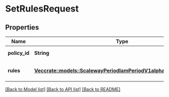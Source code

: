 # SetRulesRequest

## Properties

Name | Type | Description | Notes
------------ | ------------- | ------------- | -------------
**policy_id** | **String** | Id of policy to update | 
**rules** | [**Vec<crate::models::ScalewayPeriodIamPeriodV1alpha1PeriodRuleSpecs>**](scaleway.iam.v1alpha1.RuleSpecs.md) | Rules of the policy to set | 

[[Back to Model list]](../README.md#documentation-for-models) [[Back to API list]](../README.md#documentation-for-api-endpoints) [[Back to README]](../README.md)



